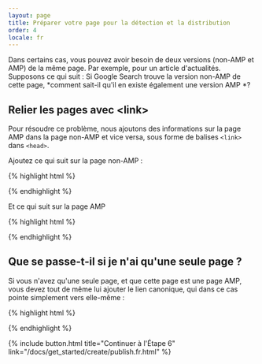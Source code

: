 ```yaml
---
layout: page
title: Préparer votre page pour la détection et la distribution
order: 4
locale: fr
---
```


Dans certains cas, vous pouvez avoir besoin de deux versions (non-AMP et AMP) de la même page. Par exemple, pour un article d'actualités. Supposons ce qui suit : Si Google Search trouve la version non-AMP de cette page, *comment sait-il qu'il en existe également une version AMP *?

## Relier les pages avec &lt;link>

Pour résoudre ce problème, nous ajoutons des informations sur la page AMP dans la page non-AMP et vice versa, sous forme de balises `<link>` dans `<head>`.

Ajoutez ce qui suit sur la page non-AMP :

{% highlight html %}
<link rel="amphtml" href="https://www.example.com/url/to/amp/document.html">
{% endhighlight %}

Et ce qui suit sur la page AMP

{% highlight html %}
<link rel="canonical" href="https://www.example.com/url/to/full/document.html">
{% endhighlight %}

## Que se passe-t-il si je n'ai qu'une seule page ?

Si vous n'avez qu'une seule page, et que cette page est une page AMP, vous devez tout de même lui ajouter le lien canonique, qui dans ce cas pointe simplement vers elle-même :

{% highlight html %}
<link rel="canonical" href="https://www.example.com/url/to/amp/document.html">
{% endhighlight %}

{% include button.html title="Continuer à l'Étape 6" link="/docs/get_started/create/publish.fr.html" %}

